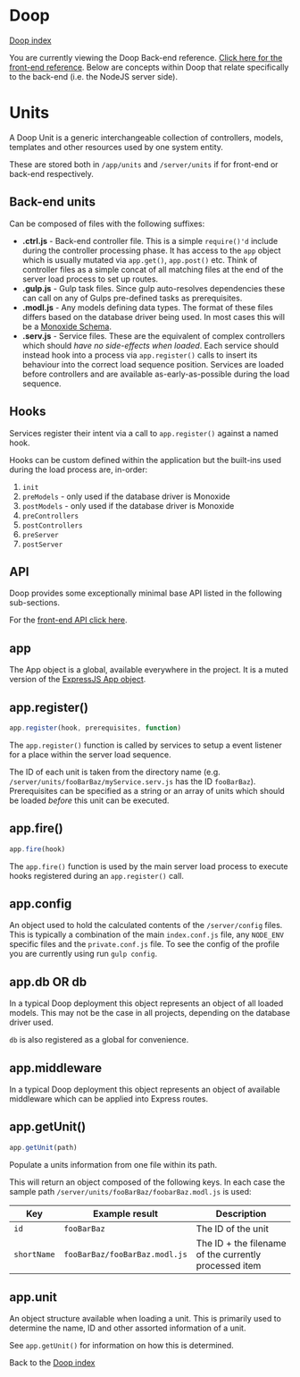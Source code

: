 Doop
====
[Doop index](DOOP.md)

You are currently viewing the Doop Back-end reference. [Click here for the front-end reference](DOOP-FRONTEND.md). Below are concepts within Doop that relate specifically to the back-end (i.e. the NodeJS server side).


Units
=====
A Doop Unit is a generic interchangeable collection of controllers, models, templates and other resources used by one system entity.

These are stored both in `/app/units` and `/server/units` if for front-end or back-end respectively.

Back-end units
--------------
Can be composed of files with the following suffixes:

* **.ctrl.js** - Back-end controller file. This is a simple `require()'d` include during the controller processing phase. It has access to the `app` object which is usually mutated via `app.get()`, `app.post()` etc. Think of controller files as a simple concat of all matching files at the end of the server load process to set up routes.
* **.gulp.js** - Gulp task files. Since gulp auto-resolves dependencies these can call on any of Gulps pre-defined tasks as prerequisites.
* **.modl.js** - Any models defining data types. The format of these files differs based on the database driver being used. In most cases this will be a [Monoxide Schema](https://github.com/hash-bang/Monoxide#schema-setup).
* **.serv.js** - Service files. These are the equivalent of complex controllers which should *have no side-effects when loaded*. Each service should instead hook into a process via `app.register()` calls to insert its behaviour into the correct load sequence position. Services are loaded before controllers and are available as-early-as-possible during the load sequence.


Hooks
-----
Services register their intent via a call to `app.register()` against a named hook.

Hooks can be custom defined within the application but the built-ins used during the load process are, in-order:

1. `init`
2. `preModels` - only used if the database driver is Monoxide
3. `postModels` - only used if the database driver is Monoxide
4. `preControllers`
5. `postControllers`
6. `preServer`
7. `postServer`



API
----
Doop provides some exceptionally minimal base API listed in the following sub-sections.

For the [front-end API click here](DOOP-FRONTEND.md).


app
---
The App object is a global, available everywhere in the project. It is a muted version of the [ExpressJS App object](http://expressjs.com/en/4x/api.html#app).


app.register()
--------------
```javascript
app.register(hook, prerequisites, function)
```

The `app.register()` function is called by services to setup a event listener for a place within the server load sequence.

The ID of each unit is taken from the directory name (e.g. `/server/units/fooBarBaz/myService.serv.js` has the ID `fooBarBaz`). Prerequisites can be specified as a string or an array of units which should be loaded *before* this unit can be executed.


app.fire()
----------
```javascript
app.fire(hook)
```

The `app.fire()` function is used by the main server load process to execute hooks registered during an `app.register()` call.


app.config
----------
An object used to hold the calculated contents of the `/server/config` files. This is typically a combination of the main `index.conf.js` file, any `NODE_ENV` specific files and the `private.conf.js` file. To see the config of the profile you are currently using run `gulp config`.


app.db OR db
------------
In a typical Doop deployment this object represents an object of all loaded models. This may not be the case in all projects, depending on the database driver used.

`db` is also registered as a global for convenience.


app.middleware
--------------
In a typical Doop deployment this object represents an object of available middleware which can be applied into Express routes.


app.getUnit()
-------------
```javascript
app.getUnit(path)
```
Populate a units information from one file within its path.

This will return an object composed of the following keys. In each case the sample path `/server/units/fooBarBaz/foobarBaz.modl.js` is used:

| Key         | Example result                | Description                                           |
|-------------|-------------------------------|-------------------------------------------------------|
| `id`        | `fooBarBaz`                   | The ID of the unit                                    |
| `shortName` | `fooBarBaz/fooBarBaz.modl.js` | The ID + the filename of the currently processed item |


app.unit
--------
An object structure available when loading a unit. This is primarily used to determine the name, ID and other assorted information of a unit.

See `app.getUnit()` for information on how this is determined.


Back to the [Doop index](DOOP.md)
